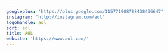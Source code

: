 ```yaml
---
googleplus: 'https://plus.google.com/115771908788438436647'
instagram: 'http://instagram.com/aol'
logohandle: aol
sort: aol
title: AOL
website: 'https://www.aol.com/'
---
```

